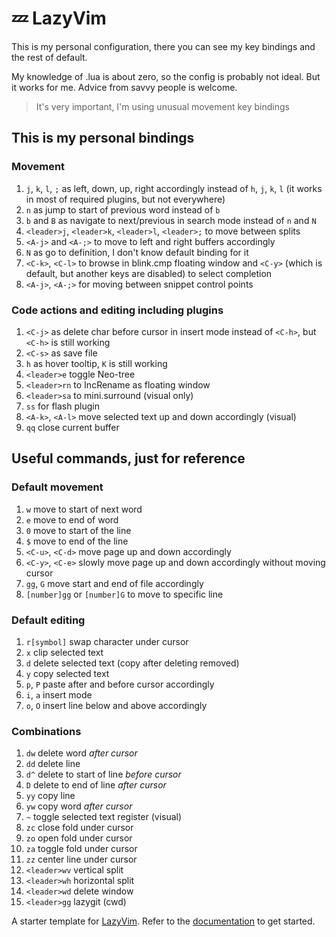 # 💤 LazyVim

This is my personal configuration, there you can see my key bindings and the rest of default.

My knowledge of .lua is about zero, so the config is probably not ideal. But it works for me.
Advice from savvy people is welcome.

> It's very important, I'm using unusual movement key bindings

## This is my personal bindings

### Movement

1. `j`, `k`, `l`, `;` as left, down, up, right accordingly instead of `h`, `j`, `k`, `l` (it works in most of required plugins, but not everywhere)
2. `n` as jump to start of previous word instead of `b`
3. `b` and `B` as navigate to next/previous in search mode instead of `n` and `N`
4. `<leader>j`, `<leader>k`, `<leader>l`, `<leader>;` to move between splits
5. `<A-j>` and `<A-;>` to move to left and right buffers accordingly
6. `N` as go to definition, I don't know default binding for it
7. `<C-k>`, `<C-l>` to browse in blink.cmp floating window and `<C-y>` (which is default, but another keys are disabled) to select completion
8. `<A-j>`, `<A-;>` for moving between snippet control points

### Code actions and editing including plugins

1. `<C-j>` as delete char before cursor in insert mode instead of `<C-h>`, but `<C-h>` is still working
2. `<C-s>` as save file
3. `h` as hover tooltip, `K` is still working
4. `<leader>e` toggle Neo-tree
5. `<leader>rn` to IncRename as floating window
6. `<leader>sa` to mini.surround (visual only)
7. `ss` for flash plugin
8. `<A-k>`, `<A-l>` move selected text up and down accordingly (visual)
9. `qq` close current buffer

## Useful commands, just for reference

### Default movement

1. `w` move to start of next word
2. `e` move to end of word
3. `0` move to start of the line
4. `$` move to end of the line
5. `<C-u>`, `<C-d>` move page up and down accordingly
6. `<C-y>`, `<C-e>` slowly move page up and down accordingly without moving cursor
7. `gg`, `G` move start and end of file accordingly
8. `[number]gg` or `[number]G` to move to specific line

### Default editing

1. `r[symbol]` swap character under cursor
2. `x` clip selected text
3. `d` delete selected text (copy after deleting removed)
4. `y` copy selected text
5. `p`, `P` paste after and before cursor accordingly
6. `i`, `a` insert mode
7. `o`, `O` insert line below and above accordingly

### Combinations

1. `dw` delete word _after cursor_
2. `dd` delete line
3. `d^` delete to start of line _before cursor_
4. `D` delete to end of line _after cursor_
5. `yy` copy line
6. `yw` copy word _after cursor_
7. `~` toggle selected text register (visual)
8. `zc` close fold under cursor
9. `zo` open fold under cursor
10. `za` toggle fold under cursor
11. `zz` center line under cursor
12. `<leader>wv` vertical split
13. `<leader>wh` horizontal split
14. `<leader>wd` delete window
15. `<leader>gg` lazygit (cwd)

A starter template for [LazyVim](https://github.com/LazyVim/LazyVim).
Refer to the [documentation](https://lazyvim.github.io/installation) to get started.
